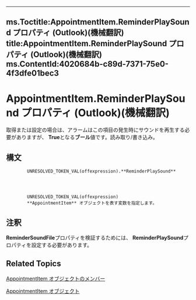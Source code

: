 

---
ms.Toctitle:AppointmentItem.ReminderPlaySound プロパティ (Outlook)(機械翻訳)
title:AppointmentItem.ReminderPlaySound プロパティ (Outlook)(機械翻訳)
ms.ContentId:4020684b-c89d-7371-75e0-4f3dfe01bec3
---
# AppointmentItem.ReminderPlaySound プロパティ (Outlook)(機械翻訳)




取得または設定の場合は、アラームはこの項目の発生時にサウンドを再生する必要がありますが、 **True**となる**ブール**値です。読み取り/書き込み。

## 構文

            UNRESOLVED_TOKEN_VAL(offexpression).**ReminderPlaySound**




            UNRESOLVED_TOKEN_VAL(offexpression)
            **AppointmentItem** オブジェクトを表す変数を指定します。



## 注釈
**ReminderSoundFile**プロパティを検証するためには、 **ReminderPlaySound**プロパティを設定する必要があります。



## Related Topics

[AppointmentItem オブジェクトのメンバー](c72c459d-6d3c-7a05-aa4a-b1b767ddc0b2.md)

[AppointmentItem オブジェクト](204a409d-654e-27aa-643a-8344c631b82d.md)




